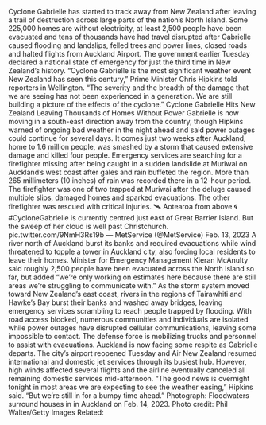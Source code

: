 Cyclone Gabrielle has started to track away from New Zealand after leaving a trail of destruction across large parts of the nation’s North Island.
Some 225,000 homes are without electricity, at least 2,500 people have been evacuated and tens of thousands have had travel disrupted after Gabrielle caused flooding and landslips, felled trees and power lines, closed roads and halted flights from Auckland Airport. The government earlier Tuesday declared a national state of emergency for just the third time in New Zealand’s history.
“Cyclone Gabrielle is the most significant weather event New Zealand has seen this century,” Prime Minister Chris Hipkins told reporters in Wellington. “The severity and the breadth of the damage that we are seeing has not been experienced in a generation. We are still building a picture of the effects of the cyclone.”
Cyclone Gabrielle Hits New Zealand Leaving Thousands of Homes Without Power
Gabrielle is now moving in a south-east direction away from the country, though Hipkins warned of ongoing bad weather in the night ahead and said power outages could continue for several days. It comes just two weeks after Auckland, home to 1.6 million people, was smashed by a storm that caused extensive damage and killed four people.
Emergency services are searching for a firefighter missing after being caught in a sudden landslide at Muriwai on Auckland’s west coast after gales and rain buffeted the region. More than 265 millimeters (10 inches) of rain was recorded there in a 12-hour period.
The firefighter was one of two trapped at Muriwai after the deluge caused multiple slips, damaged homes and sparked evacuations. The other firefighter was rescued with critical injuries.
🛰 Aotearoa from above 🌀#CycloneGabrielle is currently centred just east of Great Barrier Island. But the sweep of her cloud is well past Christchurch. pic.twitter.com/9NmH3Rs19b
— MetService (@MetService) Feb. 13, 2023
A river north of Auckland burst its banks and required evacuations while wind threatened to topple a tower in Auckland city, also forcing local residents to leave their homes.
Minister for Emergency Management Kieran McAnulty said roughly 2,500 people have been evacuated across the North Island so far, but added “we’re only working on estimates here because there are still areas we’re struggling to communicate with.”
As the storm system moved toward New Zealand’s east coast, rivers in the regions of Tairawhiti and Hawke’s Bay burst their banks and washed away bridges, leaving emergency services scrambling to reach people trapped by flooding.
With road access blocked, numerous communities and individuals are isolated while power outages have disrupted cellular communications, leaving some impossible to contact. The defense force is mobilizing trucks and personnel to assist with evacuations.
Auckland is now facing some respite as Gabrielle departs.
The city’s airport reopened Tuesday and Air New Zealand resumed international and domestic jet services through its busiest hub. However, high winds affected several flights and the airline eventually canceled all remaining domestic services mid-afternoon.
“The good news is overnight tonight in most areas we are expecting to see the weather easing,” Hipkins said. “But we’re still in for a bumpy time ahead.”
Photograph: Floodwaters surround houses in in Auckland on Feb. 14, 2023. Photo credit: Phil Walter/Getty Images
Related: